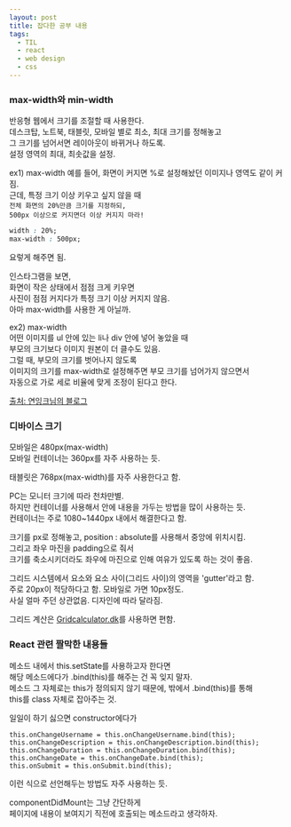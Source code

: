 ```yaml
---
layout: post
title: 잡다한 공부 내용
tags:
  - TIL
  - react
  - web design
  - css
---
```

### max-width와 min-width
반응형 웹에서 크기를 조절할 때 사용한다.  
데스크탑, 노트북, 태블릿, 모바일 별로 최소, 최대 크기를 정해놓고  
그 크기를 넘어서면 레이아웃이 바뀌거나 하도록.  
설정 영역의 최대, 최솟값을 설정.  

ex1) max-width
예를 들어, 화면이 커지면 %로 설정해놨던 이미지나 영역도 같이 커짐.  
근데, 특정 크기 이상 키우고 싶지 않을 때  
`전체 화면의 20%만큼 크기를 지정하되,`  
`500px 이상으로 커지면더 이상 커지지 마라!`  
```css
width : 20%;
max-width : 500px;
```
요렇게 해주면 됨.

인스타그램을 보면,  
화면이 작은 상태에서 점점 크게 키우면  
사진이 점점 커지다가 특정 크기 이상 커지지 않음.  
아마 max-width를 사용한 게 아닐까.  

ex2) max-width  
어떤 이미지를 ul 안에 있는 li나 div 안에 넣어 놓았을 때  
부모의 크기보다 이미지 원본이 더 클수도 있음.  
그럴 때, 부모의 크기를 벗어나지 않도록  
이미지의 크기를 max-width로 설정해주면 부모 크기를 넘어가지 않으면서  
자동으로 가로 세로 비율에 맞게 조정이 된다고 한다.  

[출처: 연잉크님의 블로그](https://m.blog.naver.com/govlrhaehfdl/221243111912)  

### 디바이스 크기
모바일은 480px(max-width)  
모바일 컨테이너는 360px를 자주 사용하는 듯.  

태블릿은 768px(max-width)를 자주 사용한다고 함.  

PC는 모니터 크기에 따라 천차만별.  
하지만 컨테이너를 사용해서 안에 내용을 가두는 방법을 많이 사용하는 듯.  
컨테이너는 주로 1080~1440px 내에서 해결한다고 함.  

크기를 px로 정해놓고, position : absolute를 사용해서 중앙에 위치시킴.  
그리고 좌우 마진을 padding으로 줘서  
크기를 축소시키더라도 좌우에 마진으로 인해 여유가 있도록 하는 것이 좋음.  

그리드 시스템에서 요소와 요소 사이(그리드 사이)의 영역을 'gutter'라고 함.  
주로 20px이 적당하다고 함. 모바일로 가면 10px정도.  
사실 얼마 주던 상관없음. 디자인에 따라 달라짐.  

그리드 계산은 [Gridcalculator.dk](http://gridcalculator.dk/)를 사용하면 편함.  

### React 관련 짤막한 내용들
메소드 내에서 this.setState를 사용하고자 한다면  
해당 메소드에다가 .bind(this)를 해주는 건 꼭 잊지 말자.  
메소드 그 자체로는 this가 정의되지 않기 때문에, 밖에서 .bind(this)를 통해  
this를 class 자체로 잡아주는 것.  

일일이 하기 싫으면 constructor에다가  
```
this.onChangeUsername = this.onChangeUsername.bind(this);  
this.onChangeDescription = this.onChangeDescription.bind(this);  
this.onChangeDuration = this.onChangeDuration.bind(this);  
this.onChangeDate = this.onChangeDate.bind(this);  
this.onSubmit = this.onSubmit.bind(this);  
```
이런 식으로 선언해두는 방법도 자주 사용하는 듯.  

componentDidMount는 그냥 간단하게  
페이지에 내용이 보여지기 직전에 호출되는 메소드라고 생각하자.  